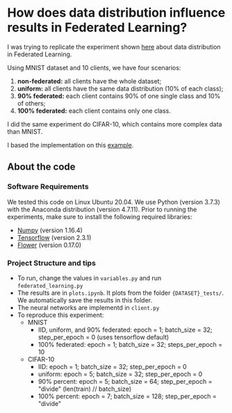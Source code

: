 # How does data distribution influence results in Federated Learning?

I was trying to replicate the experiment shown [here](https://mike.place/talks/fl/) about data distribution in Federated Learning. 

Using MNIST dataset and 10 clients, we have four scenarios:
1. **non-federated:** all clients have the whole dataset;
2. **uniform:** all clients have the same data distribution (10% of each class);
3. **90% federated:** each client contains 90% of one single class and 10% of others;
4. **100% federated:** each client contains only one class.

I did the same experiment do CIFAR-10, which contains more complex data than MNIST. 

I based the implementation on this [example](https://github.com/adap/flower/tree/main/examples/simulation).

## About the code

### Software Requirements

We tested this code on Linux Ubuntu 20.04.
We use Python (version 3.7.3) with the Anaconda distribution (version 4.7.11). 
Prior to running the experiments, make sure to install the following required libraries:

- [Numpy](https://numpy.org/) (version 1.16.4)
- [Tensorflow](https://www.tensorflow.org/) (version 2.3.1)
- [Flower](https://flower.dev/) (version 0.17.0)


### Project Structure and tips

* To run, change the values in ```variables.py``` and run ```federated_learning.py```
* The results are in ```plots.ipynb```. It plots from the folder ```{DATASET}_tests/```. We automatically save the results in this folder.
* The neural networks are implementd in ```client.py```
* To reproduce this experiment:
  * MNIST
    * IID, uniform, and 90% federated: epoch = 1; batch_size = 32; step_per_epoch = 0 (uses tensorflow default)
    * 100% federated: epoch = 1; batch_size = 32; steps_per_epoch = 10
  * CIFAR-10
    * IID: epoch = 1; batch_size = 32; step_per_epoch = 0
    * uniform: epoch = 5; batch_size = 32; step_per_epoch = 0
    * 90% percent: epoch = 5; batch_size = 64; step_per_epoch = "divide" (len(train) // batch_size)
    * 100% percent: epoch = 7; batch_size = 128; step_per_epoch = "divide"




